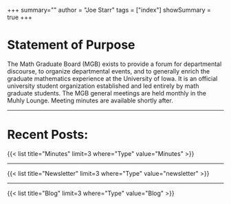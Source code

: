 +++
summary=""
author = "Joe Starr"
tags = ["index"]
showSummary = true
+++



# Statement of Purpose

The Math Graduate Board (MGB) exists to provide a forum for departmental discourse, to organize departmental events, and to generally enrich the graduate mathematics experience at the University of Iowa.  It is an official university student organization established and led entirely by math graduate students.
The MGB general meetings are held monthly in the Muhly Lounge.  Meeting minutes are available shortly after.
<!--

See our calendar for upcoming GAUSS talks.  GAUSS is held weekly. In addition, for those involved in the Directed Reading Program, information and meetings regarding the program can be found here.

-->

---

# Recent Posts:


{{< list title="Minutes" limit=3 where="Type" value="Minutes" >}}

---

{{< list title="Newsletter" limit=3 where="Type" value="newsletter" >}}

<!--
---

 {{< list title="GAUSS" limit=2 where="Type" value="GAUSS" >}} -->

---

{{< list title="Blog" limit=3 where="Type" value="Blog" >}}